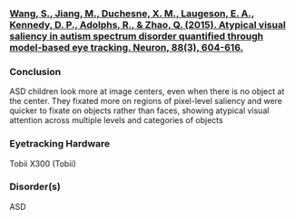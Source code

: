 ### [Wang, S., Jiang, M., Duchesne, X. M., Laugeson, E. A., Kennedy, D. P., Adolphs, R., & Zhao, Q. (2015). Atypical visual saliency in autism spectrum disorder quantified through model-based eye tracking. Neuron, 88(3), 604-616.](https://www.ncbi.nlm.nih.gov/pubmed/26593094)
### Conclusion
ASD children look more at image centers, even when there is no object at the center. They fixated more on regions of pixel-level saliency and were quicker to fixate on objects rather than faces, showing atypical visual attention across multiple levels and categories of objects
### Eyetracking Hardware
Tobii X300 (Tobii)
### Disorder(s)
ASD